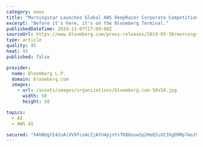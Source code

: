 ```yaml
---
category: news
title: "Morningstar Launches Global AWS DeepRacer Corporate Competition to Accelerate Application of Machine Learning"
excerpt: "Before it's here, it's on the Bloomberg Terminal."
publishedDateTime: 2019-11-07T17:09:00Z
sourceUrl: https://www.bloomberg.com/press-releases/2019-05-30/morningstar-launches-global-aws-deepracer-corporate-competition-to-accelerate-application-of-machine-learning
type: article
quality: 45
heat: 45
published: false

provider:
  name: Bloomberg L.P.
  domain: bloomberg.com
  images:
    - url: /assets/images/organizations/bloomberg.com-50x50.jpg
      width: 50
      height: 50

topics:
  - AI
  - AWS AI

secured: "hAhNUglE42uAiVV9fceAc2jAYU4pjnYsTKB8ouwSp2HeQSiUt3XgO9Mp7moJ9giHg3flhOvL9U0VbekZfC+TayzcRouYtcfTaWTG9BAAM/2BLST7ZvA7XonpfTf0kX/Dk7oiBjcKbPSzrllAXtIL8ysTE5cPZ6OJK5ycwVCee98GEEOFa/BMDXb9CRocPYLPyzhcITwP0IBBCg7M6oH4HEzXA0Iq3cN7iklmd54CYJeVJ4Q3dfovD94e5YrmGcOj7Bn0ZFRQ27B3lRjbSgSaNA==;+KLyopWWx9qRsiAA3Q0yvw=="
---
```


